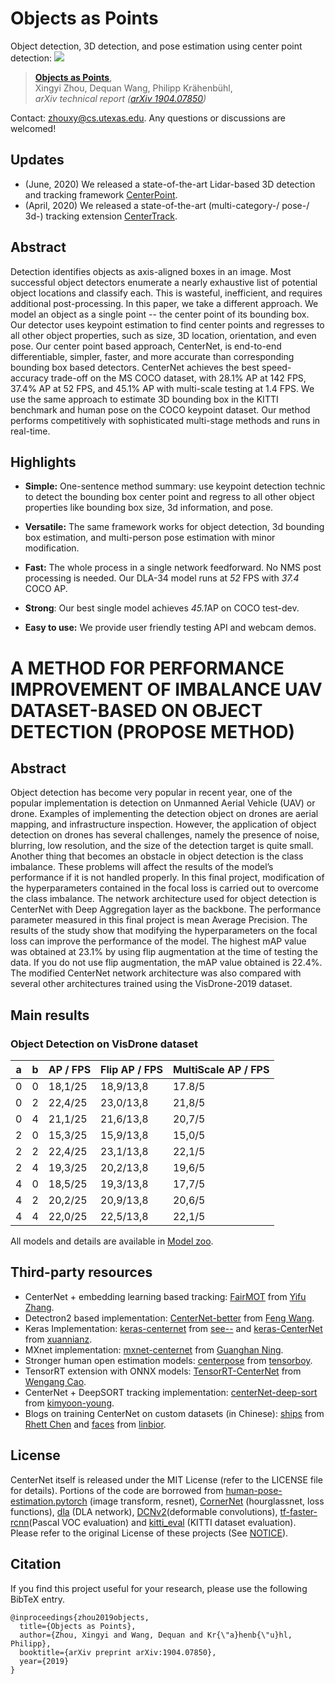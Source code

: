 # Objects as Points
Object detection, 3D detection, and pose estimation using center point detection:
![](readme/fig2.png)
> [**Objects as Points**](http://arxiv.org/abs/1904.07850),            
> Xingyi Zhou, Dequan Wang, Philipp Kr&auml;henb&uuml;hl,        
> *arXiv technical report ([arXiv 1904.07850](http://arxiv.org/abs/1904.07850))*         

Contact: [zhouxy@cs.utexas.edu](mailto:zhouxy@cs.utexas.edu). Any questions or discussions are welcomed! 

## Updates

 - (June, 2020) We released a state-of-the-art Lidar-based 3D detection and tracking framework [CenterPoint](https://github.com/tianweiy/CenterPoint).
 - (April, 2020) We released a state-of-the-art (multi-category-/ pose-/ 3d-) tracking extension [CenterTrack](https://github.com/xingyizhou/CenterTrack).

## Abstract 

Detection identifies objects as axis-aligned boxes in an image. Most successful object detectors enumerate a nearly exhaustive list of potential object locations and classify each. This is wasteful, inefficient, and requires additional post-processing. In this paper, we take a different approach. We model an object as a single point -- the center point of its bounding box. Our detector uses keypoint estimation to find center points and regresses to all other object properties, such as size, 3D location, orientation, and even pose. Our center point based approach, CenterNet, is end-to-end differentiable, simpler, faster, and more accurate than corresponding bounding box based detectors. CenterNet achieves the best speed-accuracy trade-off on the MS COCO dataset, with 28.1% AP at 142 FPS, 37.4% AP at 52 FPS, and 45.1% AP with multi-scale testing at 1.4 FPS. We use the same approach to estimate 3D bounding box in the KITTI benchmark and human pose on the COCO keypoint dataset. Our method performs competitively with sophisticated multi-stage methods and runs in real-time.

## Highlights

- **Simple:** One-sentence method summary: use keypoint detection technic to detect the bounding box center point and regress to all other object properties like bounding box size, 3d information, and pose.

- **Versatile:** The same framework works for object detection, 3d bounding box estimation, and multi-person pose estimation with minor modification.

- **Fast:** The whole process in a single network feedforward. No NMS post processing is needed. Our DLA-34 model runs at *52* FPS with *37.4* COCO AP.

- **Strong**: Our best single model achieves *45.1*AP on COCO test-dev.

- **Easy to use:** We provide user friendly testing API and webcam demos.

# A METHOD FOR PERFORMANCE IMPROVEMENT OF IMBALANCE UAV DATASET-BASED ON OBJECT DETECTION (PROPOSE METHOD)

## Abstract

Object detection has become very popular in recent year, one of the popular implementation is detection on Unmanned Aerial Vehicle (UAV) or drone. Examples of implementing the detection object on drones are aerial mapping, and infrastructure inspection. However, the application of object detection on drones has several
challenges, namely the presence of noise, blurring, low resolution, and the size of the detection target is quite small. Another thing that becomes an obstacle in object detection is the class imbalance. These problems will affect the results of the model’s performance if it is not handled properly.
In this final project, modification of the hyperparameters contained in the focal loss is carried out to overcome the class imbalance. The network architecture used
for object detection is CenterNet with Deep Aggregation layer as the backbone. The performance parameter measured in this final project is mean Average Precision.
The results of the study show that modifying the hyperparameters on the focal loss can improve the performance of the model. The highest mAP value was obtained
at 23.1% by using flip augmentation at the time of testing the data. If you do not use flip augmentation, the mAP value obtained is 22.4%. The modified CenterNet network architecture was also compared with several other architectures trained using the VisDrone-2019 dataset.

## Main results

### Object Detection on VisDrone dataset

| a | b | AP / FPS| Flip AP / FPS | MultiScale AP / FPS |
|---|---|---------|---------------|---------------------|
| 0 | 0 | 18,1/25 | 18,9/13,8     | 17.8/5              |
| 0 | 2 | 22,4/25 | 23,0/13,8     | 21,8/5              |
| 0 | 4 | 21,1/25 | 21,6/13,8     | 20,7/5              |
| 2 | 0 | 15,3/25 | 15,9/13,8     | 15,0/5              |
| 2 | 2 | 22,4/25 | 23,1/13,8     | 22,1/5              |
| 2 | 4 | 19,3/25 | 20,2/13,8     | 19,6/5              |
| 4 | 0 | 18,5/25 | 19,3/13,8     | 17,7/5              |
| 4 | 2 | 20,2/25 | 20,9/13,8     | 20,6/5              |
| 4 | 4 | 22,0/25 | 22,5/13,8     | 22,1/5              |



All models and details are available in [Model zoo](readme/MODEL_ZOO.md).



## Third-party resources

- CenterNet + embedding learning based tracking: [FairMOT](https://github.com/ifzhang/FairMOT) from [Yifu Zhang](https://github.com/ifzhang).
- Detectron2 based implementation: [CenterNet-better](https://github.com/FateScript/CenterNet-better) from [Feng Wang](https://github.com/FateScript).
- Keras Implementation: [keras-centernet](https://github.com/see--/keras-centernet) from [see--](https://github.com/see--) and [keras-CenterNet](https://github.com/xuannianz/keras-CenterNet) from [xuannianz](https://github.com/xuannianz).
- MXnet implementation: [mxnet-centernet](https://github.com/Guanghan/mxnet-centernet) from [Guanghan Ning](https://github.com/Guanghan).
- Stronger human open estimation models: [centerpose](https://github.com/tensorboy/centerpose) from [tensorboy](https://github.com/tensorboy).
- TensorRT extension with ONNX models: [TensorRT-CenterNet](https://github.com/CaoWGG/TensorRT-CenterNet) from [Wengang Cao](https://github.com/CaoWGG).
- CenterNet + DeepSORT tracking implementation: [centerNet-deep-sort](https://github.com/kimyoon-young/centerNet-deep-sort) from [kimyoon-young](https://github.com/kimyoon-young).
- Blogs on training CenterNet on custom datasets (in Chinese): [ships](https://blog.csdn.net/weixin_42634342/article/details/97756458) from [Rhett Chen](https://blog.csdn.net/weixin_42634342) and [faces](https://blog.csdn.net/weixin_41765699/article/details/100118353) from [linbior](https://me.csdn.net/weixin_41765699).


## License

CenterNet itself is released under the MIT License (refer to the LICENSE file for details).
Portions of the code are borrowed from [human-pose-estimation.pytorch](https://github.com/Microsoft/human-pose-estimation.pytorch) (image transform, resnet), [CornerNet](https://github.com/princeton-vl/CornerNet) (hourglassnet, loss functions), [dla](https://github.com/ucbdrive/dla) (DLA network), [DCNv2](https://github.com/CharlesShang/DCNv2)(deformable convolutions), [tf-faster-rcnn](https://github.com/endernewton/tf-faster-rcnn)(Pascal VOC evaluation) and [kitti_eval](https://github.com/prclibo/kitti_eval) (KITTI dataset evaluation). Please refer to the original License of these projects (See [NOTICE](NOTICE)).

## Citation

If you find this project useful for your research, please use the following BibTeX entry.

    @inproceedings{zhou2019objects,
      title={Objects as Points},
      author={Zhou, Xingyi and Wang, Dequan and Kr{\"a}henb{\"u}hl, Philipp},
      booktitle={arXiv preprint arXiv:1904.07850},
      year={2019}
    }
